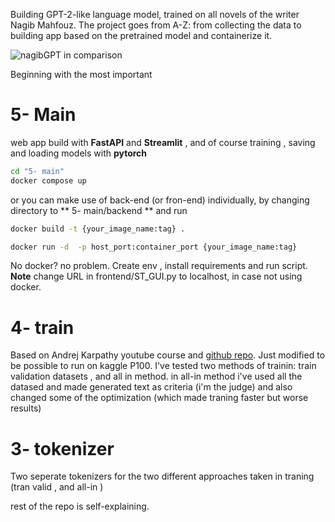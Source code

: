 Building GPT-2-like language model, trained on all novels of the writer Nagib Mahfouz. 
The project goes from A-Z: from collecting the data to building app based on the pretrained model and containerize it.

![nagibGPT in comparison](https://github.com/user-attachments/assets/6ae002a5-17d6-408f-a2e5-a887fc1300ba)

Beginning with the most important 
# 5- Main
web app build with **FastAPI** and **Streamlit** , and of course training , saving and loading models with **pytorch** 
```sh
cd "5- main"
docker compose up
```
or you can make use of back-end (or fron-end) individually, by changing directory to ** 5- main/backend ** and run
```sh 
docker build -t {your_image_name:tag} .

docker run -d  -p host_port:container_port {your_image_name:tag}
```
No docker? no problem. Create env , install requirements and run script. 
**Note** change URL in frontend/ST_GUI.py to localhost, in case not using docker. 

# 4- train
Based on Andrej Karpathy youtube course and [github repo](https://github.com/karpathy/nanoGPT). Just modified to be possible to run on kaggle P100.
I've tested two methods of trainin: train validation datasets , and all in method.
in all-in method i've used all the datased and made generated text as criteria (i'm the judge) 
and also changed some of the optimization (which made traning faster but worse results)

# 3- tokenizer
Two seperate tokenizers for the two different approaches taken in traning (tran valid , and all-in )

rest of the repo is self-explaining.


